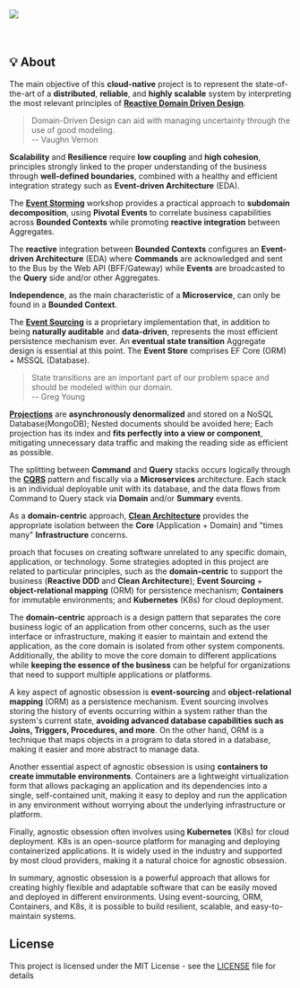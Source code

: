 # ![](https://raw.githubusercontent.com/JabirC/AdventChess/frontend/AdventChess/src/assests/AdventChess-logo.png)

<br>

## :bulb: About

The main objective of this **cloud-native** project is to represent the state-of-the-art of a **distributed**, **reliable**, and **highly scalable** system by interpreting the most relevant principles of [**Reactive
Domain Driven Design**](https://www.infoq.com/articles/modeling-uncertainty-reactive-ddd/).

> Domain-Driven Design can aid with managing uncertainty through the use of good modeling.  
> -- Vaughn Vernon

**Scalability** and **Resilience** require **low coupling** and **high cohesion**, principles strongly linked to the proper understanding of the business through **well-defined boundaries**, combined with a healthy and
efficient integration strategy such as **Event-driven Architecture** (EDA).

The [**Event Storming**](https://www.eventstorming.com/) workshop provides a practical approach to **subdomain decomposition**, using **Pivotal Events** to correlate business capabilities across **Bounded Contexts** while promoting **reactive
integration** between Aggregates.

The **reactive** integration between **Bounded Contexts** configures an **Event-driven Architecture** (EDA) where **Commands** are acknowledged and sent to the Bus by the Web API (BFF/Gateway) while **Events** are
broadcasted to the **Query** side and/or other Aggregates.

**Independence**, as the main characteristic of a **Microservice**, can only be found in a **Bounded Context**.

The [**Event Sourcing**](https://www.eventstore.com/event-sourcing) is a proprietary implementation that, in addition to being **naturally auditable** and **data-driven**, represents the most efficient persistence mechanism ever. An **eventual state
transition** Aggregate design is essential at this point. The **Event Store** comprises EF Core (ORM) + MSSQL (Database).

> State transitions are an important part of our problem space and should be modeled within our domain.  
> -- Greg Young

[**Projections**](https://www.eventstore.com/event-sourcing#Projections) are **asynchronously denormalized** and stored on a NoSQL Database(MongoDB); Nested documents should be avoided here; Each projection has its index and **fits perfectly into a view or component**,
mitigating unnecessary data traffic and making the reading side as efficient as possible.

The splitting between **Command** and **Query** stacks occurs logically through the [**CQRS**](https://cqrs.files.wordpress.com/2010/11/cqrs_documents.pdf) pattern and fiscally via a **Microservices** architecture. Each stack is an individual deployable unit with its database,
and the data flows from Command to Query stack via **Domain** and/or **Summary** events.

As a **domain-centric** approach, [**Clean Architecture**](https://blog.cleancoder.com/uncle-bob/2012/08/13/the-clean-architecture.html) provides the appropriate isolation between the **Core** (Application + Domain) and "times many" **Infrastructure** concerns.

proach that focuses on creating software unrelated to any specific domain, application, or technology. Some strategies adopted in this project are related to particular principles, such as the **domain-centric** to support the business (**Reactive DDD** and **Clean Architecture**); **Event Sourcing** + **object-relational mapping** (ORM) for persistence mechanism; **Containers** for immutable environments; and **Kubernetes** (K8s) for cloud deployment.

The **domain-centric** approach is a design pattern that separates the core business logic of an application from other concerns, such as the user interface or infrastructure, making it easier to maintain and extend the application, as the core domain is isolated from other system components. Additionally, the ability to move the core domain to different applications while **keeping the essence of the business** can be helpful for organizations that need to support multiple applications or platforms.

A key aspect of agnostic obsession is **event-sourcing** and **object-relational mapping** (ORM) as a persistence mechanism. Event sourcing involves storing the history of events occurring within a system rather than the system's current state, **avoiding advanced database capabilities such as Joins, Triggers, Procedures, and more**. On the other hand, ORM is a technique that maps objects in a program to data stored in a database, making it easier and more abstract to manage data.

Another essential aspect of agnostic obsession is using **containers to create immutable environments**. Containers are a lightweight virtualization form that allows packaging an application and its dependencies into a single, self-contained unit, making it easy to deploy and run the application in any environment without worrying about the underlying infrastructure or platform.

Finally, agnostic obsession often involves using **Kubernetes** (K8s) for cloud deployment. K8s is an open-source platform for managing and deploying containerized applications. It is widely used in the industry and supported by most cloud providers, making it a natural choice for agnostic obsession.

In summary, agnostic obsession is a powerful approach that allows for creating highly flexible and adaptable software that can be easily moved and deployed in different environments. Using event-sourcing, ORM, Containers, and K8s, it is possible to build resilient, scalable, and easy-to-maintain systems.

</details>

## License

This project is licensed under the MIT License - see the [LICENSE](./LICENSE) file for details
